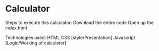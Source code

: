# Calculator


Steps to execute this calculator:
Download the entire code
Open up the index.html



Technologies used:
HTML
CSS [style/Presentation]
Javascript [Logic/Working of calculator]
